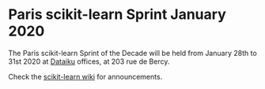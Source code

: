 # Paris scikit-learn Sprint January 2020

The Paris scikit-learn Sprint of the Decade will be held from January 28th to 31st 2020 at [Dataiku](https://www.dataiku.com/)
offices, at 203 rue de Bercy.

Check the [scikit-learn wiki](https://github.com/scikit-learn/scikit-learn/wiki/Paris-scikit-learn-Sprint-of-the-Decade) for
announcements.
